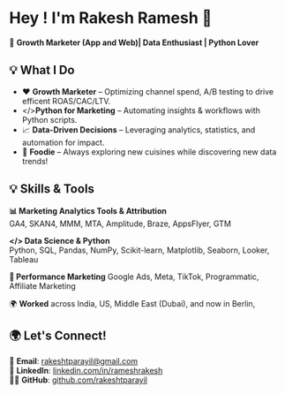 # Hey ! I'm Rakesh Ramesh 👋  

🚀 **Growth Marketer (App and Web)| Data Enthusiast | Python Lover**  

## 💡 What I Do  
- ❤️ **Growth Marketer** – Optimizing channel spend, A/B testing to drive efficent ROAS/CAC/LTV.  
- </>**Python for Marketing** – Automating insights & workflows with Python scripts.  
- 📈 **Data-Driven Decisions** – Leveraging analytics, statistics, and automation for impact.  
- 🍕 **Foodie** – Always exploring new cuisines while discovering new data trends!  

## 💡 Skills & Tools  
**📊 Marketing Analytics Tools & Attribution**  
GA4, SKAN4, MMM, MTA, Amplitude, Braze, AppsFlyer, GTM 

**</> Data Science & Python**  
Python, SQL, Pandas, NumPy, Scikit-learn, Matplotlib, Seaborn, Looker, Tableau  

**🎯 Performance Marketing**
Google Ads, Meta, TikTok, Programmatic, Affiliate Marketing  

🌍 **Worked** across India, US, Middle East (Dubai), and now in Berlin, 

## 🌍 Let's Connect!  
📩 **Email**: rakeshtparayil@gmail.com  
💼 **LinkedIn**: [linkedin.com/in/rameshrakesh](https://www.linkedin.com/in/rameshrakesh/)  
👨‍💻 **GitHub**: [github.com/rakeshtparayil](https://github.com/rakeshtparayil)  
